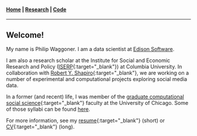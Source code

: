 #### [Home](https://pdwaggoner.github.io) | [Research](/Research.md) | [Code](/Code.md)
___________

## Welcome!

My name is Philip Waggoner. I am a data scientist at [Edison Software](https://www.edison.tech/). 

I am also a research scholar at the Institute for Social and Economic Research and Policy ([ISERP](http://iserp.columbia.edu/people/philip-d-waggoner){:target="_blank"}) at Columbia University. In collaboration with [Robert Y. Shapiro](https://www.sipa.columbia.edu/faculty-research/faculty-directory/robert-shapiro){:target="_blank"}, we are working on a number of experimental and computational projects exploring social media data.

In a former (and recent) life, I was member of the [graduate computational social science](https://macss.uchicago.edu/directory/philip-waggoner){:target="_blank"} faculty at the University of Chicago. Some of those syllabi can be found [here](/Teach.md).

For more information, see my [resume](https://www.dropbox.com/s/0eq237s7arqh7yv/Philip%20Waggoner_Resume.pdf?dl=0){:target="_blank"} (short) or [CV](https://www.dropbox.com/s/ikt228v5lmobro2/Philip%20Waggoner_CV.pdf?dl=0){:target="_blank"} (long).
